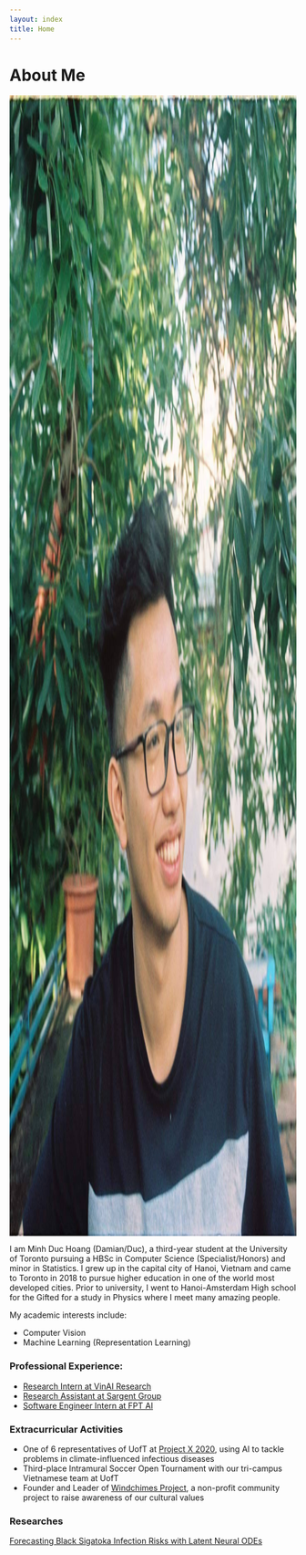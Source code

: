 ```yaml
---
layout: index
title: Home
---
```

# About Me 
<img alt="A picture of me" src="./profile.jpg" style="height: 50vh; display: block; margin: 1em auto;">
I am Minh Duc Hoang (Damian/Duc), a third-year student at the University of Toronto pursuing a HBSc in Computer Science (Specialist/Honors) and minor in Statistics. I grew up in the capital city of Hanoi, Vietnam and came to Toronto in 2018 to pursue higher education in one of the world most developed cities. Prior to university, I went to Hanoi-Amsterdam High school for the Gifted for a study in Physics where I meet many amazing people.

My academic interests include: 
+ Computer Vision
+ Machine Learning (Representation Learning)

### Professional Experience:

+ [Research Intern at VinAI Research](https://www.vinai.io/)
+ [Research Assistant at Sargent Group](https://light.utoronto.ca/)
+ [Software Engineer Intern at FPT AI](https://fpt.ai/)

### Extracurricular Activities
+ One of 6 representatives of UofT at [Project X 2020](https://www.projectx2020.com/), using AI to tackle problems in climate-influenced infectious diseases
+ Third-place Intramural Soccer Open Tournament with our tri-campus Vietnamese team at UofT
+ Founder and Leader of [Windchimes Project](https://www.facebook.com/windchimesproject/), a non-profit community project to raise awareness of our cultural values

### Researches
[Forecasting Black Sigatoka Infection Risks with Latent Neural ODEs](https://arxiv.org/abs/2012.00752)